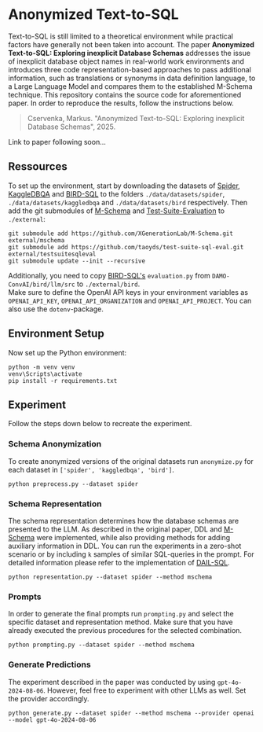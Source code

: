 # Anonymized Text-to-SQL

Text-to-SQL is still limited to a theoretical environment while practical factors have generally not been taken into account. The paper **Anonymized Text-to-SQL: Exploring inexplicit Database Schemas** addresses the issue of inexplicit database object names in real-world work environments and introduces three code representation-based approaches to pass additional information, such as translations or synonyms in data definition language, to a Large Language Model and compares them to the established M-Schema technique. This repository contains the source code for aforementioned paper. In order to reproduce the results, follow the instructions below.

>Cservenka, Markus. "Anonymized Text-to-SQL: Exploring inexplicit Database Schemas", 2025.

Link to paper following soon...

## Ressources
To set up the environment, start by downloading the datasets of [Spider](https://yale-lily.github.io/spider), [KaggleDBQA](https://github.com/Chia-Hsuan-Lee/KaggleDBQA) and [BIRD-SQL](https://bird-bench.github.io/) to the folders `./data/datasets/spider`, `./data/datasets/kaggledbqa` and `./data/datasets/bird` respectively.
Then add the git submodules of [M-Schema](https://github.com/XGenerationLab/M-Schema) and [Test-Suite-Evaluation](https://github.com/taoyds/test-suite-sql-eval) to  `./external`:
```submodules
git submodule add https://github.com/XGenerationLab/M-Schema.git external/mschema
git submodule add https://github.com/taoyds/test-suite-sql-eval.git external/testsuitesqleval
git submodule update --init --recursive
```
Additionally, you need to copy [BIRD-SQL's](https://github.com/AlibabaResearch/DAMO-ConvAI/tree/main/bird) `evaluation.py` from `DAMO-ConvAI/bird/llm/src` to `./external/bird`.  <br>
Make sure to define the OpenAI API keys in your environment variables as `OPENAI_API_KEY`, `OPENAI_API_ORGANIZATION` and `OPENAI_API_PROJECT`. You can also use the `dotenv`-package.

## Environment Setup
Now set up the Python environment:
```submodules
python -m venv venv
venv\Scripts\activate
pip install -r requirements.txt
```
## Experiment
Follow the steps down below to recreate the experiment.
### Schema Anonymization
To create anonymized versions of the original datasets run `anonymize.py` for each dataset in `['spider', 'kaggledbqa', 'bird']`.
```
python preprocess.py --dataset spider
```
### Schema Representation
The schema representation determines how the database schemas are presented to the LLM. As described in the original paper, DDL and [M-Schema](https://github.com/XGenerationLab/M-Schema) were implemented, while also providing methods for adding auxiliary information in DDL. You can run the experiments in a zero-shot scenario or by including `k` samples of similar SQL-queries in the prompt. For detailed information please refer to the implementation of [DAIL-SQL](https://github.com/BeachWang/DAIL-SQL/). 

```
python representation.py --dataset spider --method mschema
```
### Prompts
In order to generate the final prompts run `prompting.py` and select the specific dataset and representation method. Make sure that you have already executed the previous procedures for the selected combination.
```
python prompting.py --dataset spider --method mschema
```
### Generate Predictions
The experiment described in the paper was conducted by using `gpt-4o-2024-08-06`. However, feel free to experiment with other LLMs as well. Set the provider accordingly.
```
python generate.py --dataset spider --method mschema --provider openai --model gpt-4o-2024-08-06
```
